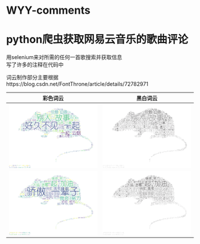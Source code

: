 # WYY-comments
 
python爬虫获取网易云音乐的歌曲评论
====
用selenium来对所需的任何一首歌搜索并获取信息<br>
写了许多的注释在代码中<br>

词云制作部分主要根据https://blog.csdn.net/FontThrone/article/details/72782971 <br>


|彩色词云|黑白词云|
| :---: | :---: |
| ![云烟成雨](https://github.com/optipessimist/WYY-comments/raw/master/images/云烟成雨彩色.png)| ![云烟成雨](https://github.com/optipessimist/WYY-comments/raw/master/images/云烟成雨黑白.png)
| ![追梦赤子心](https://github.com/optipessimist/WYY-comments/raw/master/images/追梦赤子心彩色.png)| ![追梦赤子心](https://github.com/optipessimist/WYY-comments/raw/master/images/追梦赤子心黑白.png)




